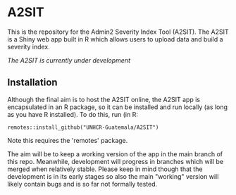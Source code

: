 # A2SIT

This is the repository for the Admin2 Severity Index Tool (A2SIT). The A2SIT is a Shiny web app built in R which allows users to upload data and build a severity index.

*The A2SIT is currently under development*

## Installation

Although the final aim is to host the A2SIT online, the A2SIT app is encapsulated in an R package, so it can be installed and run locally (as long as you have R installed). To do this, run (in R:

```
remotes::install_github("UNHCR-Guatemala/A2SIT")
```

Note this requires the 'remotes' package.

The aim will be to keep a working version of the app in the main branch of this repo. Meanwhile, development will progress in branches which will be merged when relatively stable. Please keep in mind though that the development is in its early stages so also the main "working" version will likely contain bugs and is so far not formally tested.
